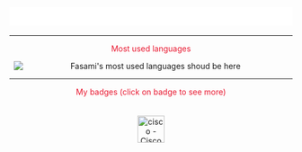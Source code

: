 <p align="center">
  <img
    style="width: 100vw"
    src="./scroll.svg"
    alt="Scrolling intro"
  />
</p>
<hr style="border-color: #E91931;">
<p align="center" style="color: #E91931">Most used languages</p>
  <p align="center">
    <img
      style="display: block; margin: 8px;"
      alt="Fasami's most used languages shoud be here"
      src="https://github-readme-stats.vercel.app/api/top-langs/?username=Fasamii&langs_count=12&layout=compact&hide_title=true&show_icons=true&theme=onedark&bg_color=00000000&text_color=E91931&border_color=E91931&hide=GLSL"
    />
  </p>
<hr style="border-color: #E91931;">
<div align="left">
  <p align="center" style="color: #E91931">My badges (click on badge to see more)</p>
  <p align="center">
    <a href="https://www.credly.com/badges/6b16e734-5767-4d61-9062-25a45c1bca53/public_url" target="_blank" rel="noopener noreferrer">
      <img class="badge" src="https://images.credly.com/size/110x110/images/5bdd6a39-3e03-4444-9510-ecff80c9ce79/image.png" style="width: 48px; height: 48px; padding: 20px;" title="cisco - Cisco Networking Basics">
    </a>
  </p>
</div>
